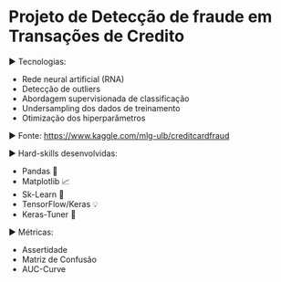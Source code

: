 # Projeto de Detecção de fraude em Transações de Credito

:arrow_forward: Tecnologias:

* Rede neural artificial (RNA) 
* Detecção de outliers
* Abordagem supervisionada de classificação
* Undersampling dos dados de treinamento 
* Otimização dos hiperparâmetros

:arrow_forward: Fonte: https://www.kaggle.com/mlg-ulb/creditcardfraud

:arrow_forward: Hard-skills desenvolvidas: 

*   Pandas :panda_face:
*   Matplotlib :chart_with_upwards_trend:
*   Sk-Learn :memo:
*   TensorFlow/Keras :bulb:
*   Keras-Tuner :rocket:

:arrow_forward: Métricas: 

*   Assertidade
*   Matriz de Confusão
*   AUC-Curve
